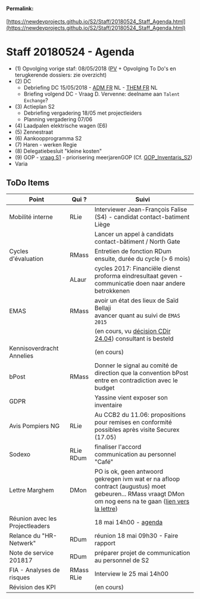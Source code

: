 <link rel="stylesheet" href="https://newdevprojects.github.io/S2/S2.css">

#### Permalink: 
[https://newdevprojects.github.io/S2/Staff/20180524_Staff_Agenda.html](https://newdevprojects.github.io/S2/Staff/20180524_Staff_Agenda.html)

# Staff 20180524 - Agenda

* (1) Opvolging vorige staf: 08/05/2018 ([PV](20180508_Staff_PV.md) + Opvolging To Do's en terugkerende dossiers: zie overzicht) 
* (2) DC 
	* Debriefing DC 15/05/2018 - [ADM FR](20180515_Adm_FR.pdf) NL - [THEM FR](20180515_Them_FR.pdf) NL
	* Briefing volgend DC - Vraag D. Vervenne: deelname aan `Talent Exchange`?
* (3) Actieplan S2
	* Debriefing vergadering 18/05 met projectleiders
	* Planning vergadering 07/06
* (4) Laadpalen elektrische wagen (E6)
* (5) Zennestraat
* (6) Aankoopprogramma S2
* (7) Haren - werken Regie
* (8) Delegatiebesluit "kleine kosten"
* (9) GOP - [vraag S1](GOP_vraag_S1.pdf) - priorisering meerjarenGOP (Cf. [GOP_Inventaris_S2](GOP_Inventaris_S2.md))
* Varia
 

## ToDo Items

| Point | Qui ? | Suivi |
| --- | --- | --- |
| Mobilité interne  | RLie | Interviewer Jean-François Falise (S4) - candidat contact-batiment Liège |
| &nbsp;  | &nbsp; | Lancer un appel à candidats contact-bâtiment / North Gate |
| Cycles d'évaluation |  RMass | Entretien de fonction RDum<br>ensuite, durée du cycle (> 6 mois) |
| &nbsp; |  ALaur | cycles 2017:  Financiële dienst proforma eindresultaat geven - communicatie doen naar andere betrokkenen |
| EMAS | RMass | avoir un état des lieux de Saïd Bellaji<br>avancer quant au suivi de `EMAS 2015` |
| &nbsp; | &nbsp; | (en cours, vu [décision CDir 24.04](https://newdevprojects.github.io/S2/Staff/20180424_Adm_FR.pdf)) consultant is besteld |
| Kennisoverdracht Annelies | &nbsp; | (en cours) |
| bPost | RMass | Donner le signal au comité de direction que la convention bPost entre en contradiction avec le budget |
| GDPR | &nbsp; | Yassine vient exposer son inventaire |
| Avis Pompiers NG | RLie | Au CCB2 du 11.06: propositions pour remises en conformité possibles après visite Securex (17.05) |
| Sodexo | RLie<br>RDum | finaliser l'accord<br>communication au personnel "Café" |
| Lettre Marghem | DMon | PO is ok, geen antwoord gekregen ivm wat er na afloop contract (augustus) moet gebeuren... RMass vraagt DMon om nog eens na te gaan ([lien vers la lettre](http://workplaces2010.internal.economie.fgov.be/sites/support/StaffS2/Staffmeeting/20180420-Varia-Commandes-accord-cadre-SJurE2.pdf)) |
| Réunion avec les Projectleaders | &nbsp; | 18 mai 14h00 - [agenda](https://newdevprojects.github.io/S2/Liste_projets.html) |
| Relance du "HR-Netwerk" | RDum | réunion 18 mai 09h30 - Faire rapport |
| Note de service 201817 | RDum | préparer projet de communication au personnel de S2 |
| FIA - Analyses de risques | RMass<br>RLie | Interview le 25 mai 14h00 |
| Révision des KPI | &nbsp; | (en cours) |






